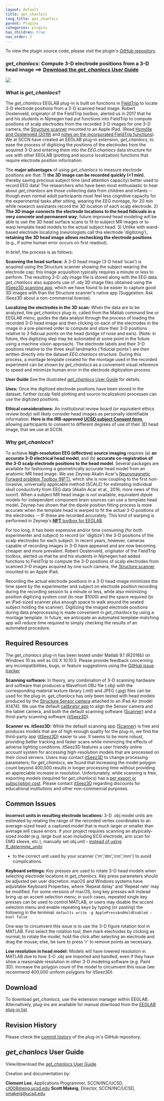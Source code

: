 ```yaml
---
layout: default
title: get_chanlocs
long_title: get_chanlocs
parent: Plugins
categories: plugins
has_children: true
nav_order: 2
---
```

To view the plugin source code, please visit the plugin's [GitHub repository](https://github.com/sccn/get_chanlocs).

<h3>

<b>*get_chanlocs*: Compute 3-D electrode positions from a 3-D head image
==\> <u>[Download the *get_chanlocs* User Guide](https://sccn.ucsd.edu/eeglab/download/Get_chanlocs_userguide.pdf)</u></b>

</h3>

![](Get_chanlocs.jpg)

### What is *get_chanlocs*?

The *get_chanlocs* EEGLAB plug-in is built on functions in
[FieldTrip](http://www.fieldtriptoolbox.org/) to locate 3-D electrode
positions from a 3-D scanned head image. Robert Oostenveld, originator
of the FieldTrip toolbox, alerted us in 2017 that he and his students in
Nijmegen had put functions into FieldTrip to compute positions of scalp
electrodes from the recorded 3-D images for one 3-D camera, the
[Structure scanner](https://structure.io/) mounted to an Apple iPad.
(Read [Homölle and Oostenveld
(2019)](https://doi.org/10.1016/j.jneumeth.2019.108378) and [notes on
the incorporated FieldTrip
functions](http://www.fieldtriptoolbox.org/tutorial/electrode/)). We at
SCCN have created an EEGLAB plug-in extension, *get_chanlocs*, to ease
the process of digitizing the positions of the electrodes from the
acquired 3-D and entering them into the *EEG.chanlocs* data structure
for use with other EEGLAB (plotting and source localization) functions
that require electrode position information.

The <b>major advantages</b> of using <em>get_chanlocs</em> to measure
electrode positions are that: 1) <b>the 3D image can be recorded quickly
(\<1 min)</b>, thereby saving precious subject time (and attention
capacity) better used to record EEG data! The researchers who have been
most enthusiastic to hear about <em>get_chanlocs</em> are those
collecting data from children and infants -- though even normal adult
participants must feel less cognitive capacity for the experimental
tasks after sitting, wearing the EEG montage, for 20 min while research
assistants record the 3D location of each scalp electrode. 2) <b>The 3D
image connects the electrode locations to the head fidicuals in a very
concrete and permanent way</b>; future improved head modeling will be
able to use the 3D head surface scans to fit to subject MR images or to
warp template head models to the actual subject head. 3) Unlike with
wand-based electrode localizing (neurologists call this electrode
'digitizing'), <b>retaining the 3D head image allows rechecking the
electrode positions</b> (e.g., if some human error occurs on first
readout).

In brief, the process is as follows:

<b>Scanning the head surface:</B> A 3-D head image (3-D head ‘scan’) is
acquired using the Structure scanner showing the subject wearing the
electrode cap; this image acquisition typically requires a minute or
less to perform. The resulting 3-D *.obj* image file is stored along
with the EEG data. *get_chanlocs* also supports use of *.obj* 3D image
files obtained using the [itSeez3D scanning app](https://itseez3d.com/),
which we have found to be easier to capture good 3D images with than the
Structure scanner's native app (Suggestion: Ask iSeez3D about a
non-commercial license).

<B>Localizing the electrodes in the 3D scan:</B> When the data are to be
analyzed, the *get_chanlocs* plug-in, called from the Matlab command
line or EEGLAB menu, guides the data analyst through the process of
loading the recorded 3-D head image and then clicking on each of the
electrodes in the image in a pre-planned order to compute and store
their 3-D positions relative to 3 fidicual points on the head (bridge of
nose and ears). (Note: in future, this digitizing step may be automated
at some point in the future using a machine vision approach). The
electrode labels and their 3-D positions relative to the three skull
landmarks (‘fiducial points’) are then written directly into the dataset
*EEG.chanlocs* structure. During this process, a montage template
created for the montage used in the recorded experiment can be shown by
*get_chanlocs* as a convenient visual reference to speed and minimize
human error in the electrode digitization process.

<B>User Guide</B> See the illustrated [*get_chanlocs* User
Guide](https://sccn.ucsd.edu/mediawiki/images/5/5f/Get_chanlocs_userguide.pdf) for details.

<B>Uses:</B> Once the digitized electrode positions have been stored in
the dataset, further (scalp field plotting and source localization)
processes can use the digitized positions.

<b>Ethical considerations:</B> An institutional review board (or
equivalent ethics review body) will likely consider head images as
personally identifiable information. <b>Here is the IRB-approved [UCSD
subject Consent
form](/Media:Get_chanlocs_sampleConsent.pdf "wikilink")</B>, allowing
participants to consent to different degrees of use of their 3D head
image, that we use at SCCN.

### Why *get_chanlocs*?

To achieve <b>high-resolution EEG (effective) source imaging</b>
requires (a) <b>an accurate 3-D electrical head model</b>, and (b)
<b>accurate co-registration of the 3-D scalp electrode positions to the
head model</b>. Several packages are available for fashioning a
geometrically accurate head model from an anatomic MR head image. We use
Zeynep Akalin Acar's [Neuromagnetic Forward problem Toolbox
(NFT)](https://sccn.ucsd.edu/wiki/NFT), which she is now coupling to the
first non-invasive, universally applicable method (SCALE) for estimating
individual skull conductivity from EEG data (Akalin Acar et al., 2016;
more news of this soon!). When a subject MR head image is *not*
available, equivalent dipole models for independent component brain
sources can use a template head model. Zeynep has shown that the dipole
position fitting process is more accurate when the template head is
warped to fit the actual 3-D positions of the electrodes -- IF these are
recorded accurately. This kind of warping is performed in Zeynep's
[**NFT** toolbox for EEGLAB](https://sccn.ucsd.edu/wiki/NFT).

For too long, it has been expensive and/or time consuming (for both
experimenter and subject) to record (or 'digitize') the 3-D positions of
the scalp electrodes for each subject. In recent years, however, cameras
capable of recording images in 3-D have appeared and are now becoming
cheaper and more prevalent. Robert Oostenveld, originator of the
FieldTrip toolbox, alerted us that he and his students in Nijmegen had
added functions to FieldTrip to compute the 3-D positions of scalp
electrodes from scanned 3-D images acquired by one such camera, the
[Structure scanner](https://store.structure.io/store) mounted to an
Apple iPad.

Recording the actual electrode positions in a 3-D head image minimizes
the time spent by the experimenter and subject on electrode position
recording during the recording session to a minute or less, while also
minimizing position digitizing system cost (to near $1000) and the space
required (to an iPad-sized scanner plus enough space to walk around the
seated subject holding the scanner). Digitizing the imaged electrode
positions during data preprocessing is made convenient in *get_chanlocs*
by using a montage template. In future, we anticipate an automated
template-matching app will reduce time required to simply checking the
results of an automated procedure.

Required Resources
------------------

The *get_chanlocs* plug-in has been tested under Matlab 9.1 (R2016b) on
Windows 10 as well as OS X 10.10.5. Please provide feedback concerning
any incompatibilities, bugs, or feature suggestions using the [GitHub
issue tracker](https://github.com/cll008/get_chanlocs/issues/).

<b>Scanning software:</B> In theory, any combination of 3-D scanning
hardware and software that produces a Wavefront OBJ file (.obj) with the
corresponding material texture library (.mtl) and JPEG (.jpg) files can
be used for the plug-in. *get_chanlocs* has only been tested with head
models produced by the [Structure Sensor
camera](https://store.structure.io/store) attached to an iPad Air (model
A1474). We use the default [calibrator
app](https://itunes.apple.com/us/app/structure-sensor-calibrator/id914275485?mt=8)
to align the Sensor camera and the tablet camera, and both the default
scanning software
([Scanner](https://itunes.apple.com/us/app/scanner-structure-sensor-sample/id891169722?mt=8))
and a third-party scanning software ([itSeez3D](https://itseez3d.com/)).

<b>Scanner vs. itSeez3D:</B> While the default scanning app
([Scanner](https://itunes.apple.com/us/app/scanner-structure-sensor-sample/id891169722?mt=8))
is free and produces models that are of high enough quality for the
plug-in, we find the third-party app ([itSeez3D](https://itseez3d.com/))
easier to use. It seems to be more robust, providing better tracking and
faster scans while minimizing the effects of adverse lighting
conditions. itSeez3D features a user friendly online account system for
accessing high-resolution models that are processed on their cloud
servers. Users may contact [itSeez3D](mailto:support@itseez3d.com) to
change processing parameters; for *get_chanlocs*, we found that
increasing the model polygon count beyond 400,000 results in longer
processing time without providing an appreciable increase in resolution.
Unfortunately, while scanning is free, exporting models (required for
*get_chanlocs*) has a [per export or subscription
cost](https://itseez3d.com/pricing.html). Please contact
[itSeez3D](mailto:support@itseez3d.com) regarding discounts for
educational institutions and other non-commercial purposes.

Common Issues
-------------

<b>Incorrect units in resulting electrode locations:</b> 3-D .obj model
units are estimated by relating the range of the recorded vertex
coordinates to an average-sized head: a captured model that is much
larger or smaller than average will cause errors. If your project
requires scanning an atypically-sized model (e.g. large bust scan
including ECG electrode, arm scan for EMG sleeve, etc.), manually set
obj.unit - [instead of using
*ft_determine_units*](https://github.com/cll008/get_chanlocs/blob/master/private/ft_convert_units.m#L86)
- to the correct unit used by your scanner {'m','dm','cm','mm'} to avoid
complications.

<b>Keyboard settings:</b> Key presses are used to rotate 3-D head models
when selecting electrode locations in *get_chanlocs*. Key press
parameters should be adjusted per user discretion: macOS and Windows
systems have adjustable Keyboard Properties, where 'Repeat delay' and
'Repeat rate' may be modified. For some versions of macOS, long key
presses will instead bring up an accent selection menu; in such cases,
repeated single key presses can be used to control MATLAB, or users may
disable the accent selection menu and enable repeating keys by typing
(or pasting) the following in the terminal:
`defaults write -g ApplePressAndHoldEnabled -bool false`

One way to circumvent this issue is to use the 3-D figure rotation tool
in MATLAB. First select the rotation tool, then mark electrodes by
clicking as normal; to rotate the model, hold the click after selecting
an electrode and drag the mouse; else, be sure to press 'r' to remove
points as necessary.

<b>Low resolution in head model:</b> Models will have lowered resolution
in MATLAB due to how 3-D .obj are imported and handled, even if they
have show a reasonable resolution in other 3-D modeling software (e.g.
Paint 3D). Increase the polygon count of the model to circumvent this
issue (we recommend 400,000 uniform polygons for itSeez3D).

Download
--------

To download *get_chanlocs*, use the extension manager within EEGLAB.
Alternatively, plug-ins are available for manual download from the
[EEGLAB plug-in
list](https://sccn.ucsd.edu/eeglab/plugin_uploader/plugin_list_all.php).

Revision History
----------------

Please check the [commit
history](https://github.com/cll008/get_chanlocs/commits/master) of the
plug-in's GitHub repository.

*get_chanlocs* User Guide
-------------------------

View/download the [*get_chanlocs* User
Guide](https://sccn.ucsd.edu/eeglab/download/Get_chanlocs_userguide.pdf)

<div align=left>

Creation and documentation by:

**Clement Lee**, Applications Programmer, SCCN/INC/UCSD,
<cll008@eng.ucsd.edu>
**Scott Makeig**, Director, SCCN/INC/UCSD, <smakeig@ucsd.edu>

</div>

